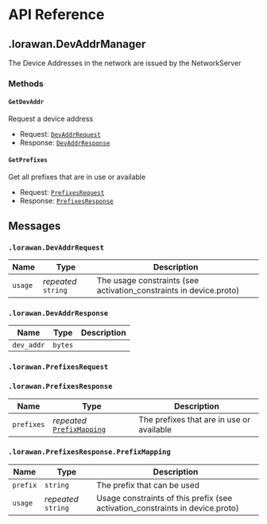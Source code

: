 # API Reference

## .lorawan.DevAddrManager

The Device Addresses in the network are issued by the NetworkServer

### Methods

#### `GetDevAddr`

Request a device address

- Request: [`DevAddrRequest`](#lorawandevaddrrequest)
- Response: [`DevAddrResponse`](#lorawandevaddrresponse)

#### `GetPrefixes`

Get all prefixes that are in use or available

- Request: [`PrefixesRequest`](#lorawanprefixesrequest)
- Response: [`PrefixesResponse`](#lorawanprefixesresponse)

## Messages

### `.lorawan.DevAddrRequest`

| **Name** | **Type** | **Description** |
| -------- | -------- | --------------- |
| `usage` | _repeated_ `string` | The usage constraints (see activation_constraints in device.proto) |

### `.lorawan.DevAddrResponse`

| **Name** | **Type** | **Description** |
| -------- | -------- | --------------- |
| `dev_addr` | `bytes` |  |

### `.lorawan.PrefixesRequest`

### `.lorawan.PrefixesResponse`

| **Name** | **Type** | **Description** |
| -------- | -------- | --------------- |
| `prefixes` | _repeated_ [`PrefixMapping`](#lorawanprefixesresponseprefixmapping) | The prefixes that are in use or available |

### `.lorawan.PrefixesResponse.PrefixMapping`

| **Name** | **Type** | **Description** |
| -------- | -------- | --------------- |
| `prefix` | `string` | The prefix that can be used |
| `usage` | _repeated_ `string` | Usage constraints of this prefix (see activation_constraints in device.proto) |

